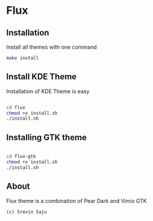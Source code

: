 # Flux

## Installation
Install all themes with one command

```bash
make install
```

## Install KDE Theme
Installation of KDE Theme is easy

```bash

cd flux
chmod +x install.sh
./install.sh

```

## Installing GTK theme

```bash

cd flux-gtk
chmod +x install.sh
./install.sh

```
## About
Flux theme is a combination of Pear Dark and Vimix GTK

```
(c) Srevin Saju
```
